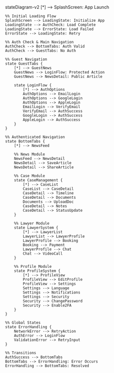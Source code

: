 stateDiagram-v2
    [*] --> SplashScreen: App Launch
    
    %% Initial Loading Flow
    SplashScreen --> LoadingState: Initialize App
    LoadingState --> AuthCheck: Load Complete
    LoadingState --> ErrorState: Load Failed
    ErrorState --> LoadingState: Retry

    %% Auth Check & Main Navigation
    AuthCheck --> BottomTabs: Auth Valid
    AuthCheck --> GuestTabs: No Auth
    
    %% Guest Navigation
    state GuestTabs {
        [*] --> GuestNews
        GuestNews --> LoginFlow: Protected Action
        GuestNews --> NewsDetail: Public Article
        
        state LoginFlow {
            [*] --> AuthOptions
            AuthOptions --> EmailLogin
            AuthOptions --> GoogleLogin
            AuthOptions --> AppleLogin
            EmailLogin --> VerifyEmail
            VerifyEmail --> AuthSuccess
            GoogleLogin --> AuthSuccess
            AppleLogin --> AuthSuccess
        }
    }

    %% Authenticated Navigation
    state BottomTabs {
        [*] --> NewsFeed
        
        %% News Module
        NewsFeed --> NewsDetail
        NewsDetail --> SaveArticle
        NewsDetail --> ShareArticle
        
        %% Case Module
        state CaseManagement {
            [*] --> CaseList
            CaseList --> CaseDetail
            CaseDetail --> Timeline
            CaseDetail --> Documents
            Documents --> UploadDoc
            CaseDetail --> Notes
            CaseDetail --> StatusUpdate
        }
        
        %% Lawyer Module
        state LawyerSystem {
            [*] --> LawyerList
            LawyerList --> LawyerProfile
            LawyerProfile --> Booking
            Booking --> Payment
            LawyerProfile --> Chat
            Chat --> VideoCall
        }
        
        %% Profile Module
        state ProfileSystem {
            [*] --> ProfileView
            ProfileView --> EditProfile
            ProfileView --> Settings
            Settings --> Language
            Settings --> Notifications
            Settings --> Security
            Security --> ChangePassword
            Security --> Enable2FA
        }
    }
    
    %% Global States
    state ErrorHandling {
        NetworkError --> RetryAction
        AuthError --> LoginFlow
        ValidationError --> RetryInput
    }

    %% Transitions
    AuthSuccess --> BottomTabs
    BottomTabs --> ErrorHandling: Error Occurs
    ErrorHandling --> BottomTabs: Resolved